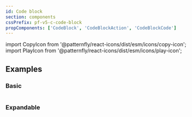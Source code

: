 ```yaml
---
id: Code block
section: components
cssPrefix: pf-v5-c-code-block
propComponents: ['CodeBlock', 'CodeBlockAction', 'CodeBlockCode']
---
```


import CopyIcon from '@patternfly/react-icons/dist/esm/icons/copy-icon';
import PlayIcon from '@patternfly/react-icons/dist/esm/icons/play-icon';

## Examples

### Basic

```ts file="./CodeBlockBasic.tsx"
```

### Expandable

```ts file="./CodeBlockExpandable.tsx"
```
